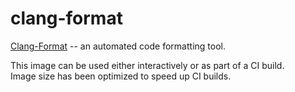 # clang-format

[Clang-Format](https://clang.llvm.org/docs/ClangFormat.html) -- an automated code formatting tool.

This image can be used either interactively or as part of a CI build.  
Image size has been optimized to speed up CI builds.
